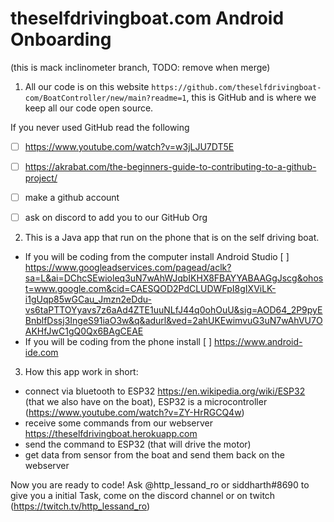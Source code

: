 # theselfdrivingboat.com Android Onboarding

(this is mack inclinometer branch, TODO: remove when merge)



1. All our code is on this website `https://github.com/theselfdrivingboat-com/BoatController/new/main?readme=1`, this is GitHub and is where we keep all our code open source.

If you never used GitHub read the following 
- [ ] https://www.youtube.com/watch?v=w3jLJU7DT5E
- [ ] https://akrabat.com/the-beginners-guide-to-contributing-to-a-github-project/

- [ ] make a github account
- [ ] ask on discord to add you to our GitHub Org

2. This is a Java app that run on the phone that is on the self driving boat.

- If you will be coding from the computer install Android Studio [ ] https://www.googleadservices.com/pagead/aclk?sa=L&ai=DChcSEwioleq3uN7wAhWJqbIKHX8FBAYYABAAGgJscg&ohost=www.google.com&cid=CAESQOD2PdCLUDWFpI8gIXViLK-i1gUqp85wGCau_Jmzn2eDdu-vs6taPTTOYyavs7z6aAd4ZTE1uuNLfJ44q0ohOuU&sig=AOD64_2P9pyEBnblfDssj3IngeS91iaO3w&q&adurl&ved=2ahUKEwimvuG3uN7wAhVU7OAKHfJwC1gQ0Qx6BAgCEAE
- If you will be coding from the phone install  [ ] https://www.android-ide.com

3. How this app work in short:
- connect via bluetooth to ESP32 https://en.wikipedia.org/wiki/ESP32 (that we also have on the boat), ESP32 is a microcontroller (https://www.youtube.com/watch?v=ZY-HrRGCQ4w)
- receive some commands from our webserver https://theselfdrivingboat.herokuapp.com
- send the command to ESP32 (that will drive the motor)
- get data from sensor from the boat and send them back on the webserver

Now you are ready to code! Ask @http_lessand_ro or siddharth#8690 to give you a initial Task, come on the discord channel or on twitch (https://twitch.tv/http_lessand_ro)
